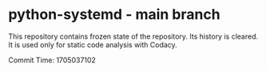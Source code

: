 # python-systemd - main branch

This repository contains frozen state of the repository.
Its history is cleared. It is used only for static code
analysis with Codacy.

Commit Time: 1705037102
